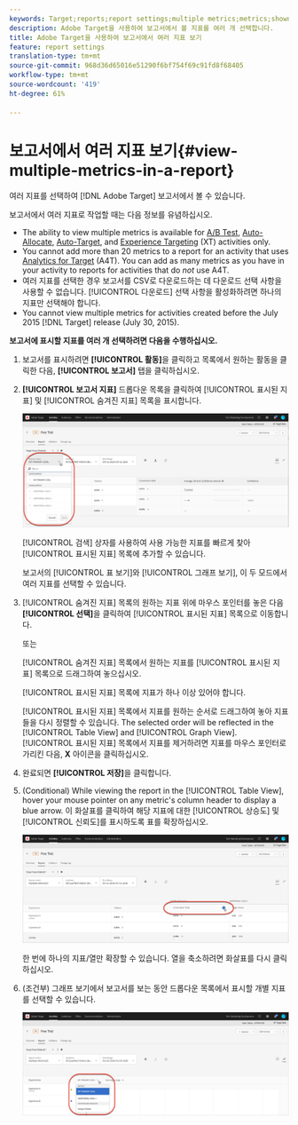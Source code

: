 ```yaml
---
keywords: Target;reports;report settings;multiple metrics;metrics;shown metrics;hidden metrics
description: Adobe Target을 사용하여 보고서에서 볼 지표를 여러 개 선택합니다.
title: Adobe Target을 사용하여 보고서에서 여러 지표 보기
feature: report settings
translation-type: tm+mt
source-git-commit: 968d36d65016e51290f6bf754f69c91fd8f68405
workflow-type: tm+mt
source-wordcount: '419'
ht-degree: 61%

---
```



# 보고서에서 여러 지표 보기{#view-multiple-metrics-in-a-report}

여러 지표를 선택하여 [!DNL Adobe Target] 보고서에서 볼 수 있습니다.

보고서에서 여러 지표로 작업할 때는 다음 정보를 유념하십시오.

* The ability to view multiple metrics is available for [A/B Test](/help/c-activities/t-test-ab/test-ab.md), [Auto-Allocate](/help/c-activities/automated-traffic-allocation/automated-traffic-allocation.md), [Auto-Target](/help/c-activities/auto-target/auto-target-to-optimize.md), and [Experience Targeting](/help/c-activities/t-experience-target/experience-target.md) (XT) activities only.
* You cannot add more than 20 metrics to a report for an activity that uses [Analytics for Target](/help/c-integrating-target-with-mac/a4t/a4t.md) (A4T). You can add as many metrics as you have in your activity to reports for activities that do *not* use A4T.
* 여러 지표를 선택한 경우 보고서를 CSV로 다운로드하는 데 [](/help/c-reports/downloading-data-in-csv-file.md)다운로드 선택 사항을 사용할 수 없습니다. [!UICONTROL 다운로드] 선택 사항을 활성화하려면 하나의 지표만 선택해야 합니다.
* You cannot view multiple metrics for activities created before the July 2015 [!DNL Target] release (July 30, 2015).

**보고서에 표시할 지표를 여러 개 선택하려면 다음을 수행하십시오.**

1. 보고서를 표시하려면 **[!UICONTROL 활동]**&#x200B;을 클릭하고 목록에서 원하는 활동을 클릭한 다음, **[!UICONTROL 보고서]** 탭을 클릭하십시오.
1. **[!UICONTROL 보고서 지표]** 드롭다운 목록을 클릭하여 [!UICONTROL 표시된 지표] 및 [!UICONTROL 숨겨진 지표] 목록을 표시합니다.

   ![](assets/multiple_metrics.png)

   [!UICONTROL 검색] 상자를 사용하여 사용 가능한 지표를 빠르게 찾아 [!UICONTROL 표시된 지표] 목록에 추가할 수 있습니다.

   보고서의 [!UICONTROL 표 보기]와 [!UICONTROL 그래프 보기], 이 두 모드에서 여러 지표를 선택할 수 있습니다.

1. [!UICONTROL 숨겨진 지표] 목록의 원하는 지표 위에 마우스 포인터를 놓은 다음 **[!UICONTROL 선택]**&#x200B;을 클릭하여 [!UICONTROL 표시된 지표] 목록으로 이동합니다.

   또는

   [!UICONTROL 숨겨진 지표] 목록에서 원하는 지표를 [!UICONTROL 표시된 지표] 목록으로 드래그하여 놓으십시오.

   [!UICONTROL 표시된 지표] 목록에 지표가 하나 이상 있어야 합니다.

   [!UICONTROL 표시된 지표] 목록에서 지표를 원하는 순서로 드래그하여 놓아 지표들을 다시 정렬할 수 있습니다. The selected order will be reflected in the [!UICONTROL Table View] and [!UICONTROL Graph View]. [!UICONTROL 표시된 지표] 목록에서 지표를 제거하려면 지표를 마우스 포인터로 가리킨 다음, **X** 아이콘을 클릭하십시오.

1. 완료되면 **[!UICONTROL 저장]**&#x200B;을 클릭합니다.
1. (Conditional) While viewing the report in the [!UICONTROL Table View], hover your mouse pointer on any metric&#39;s column header to display a blue arrow. 이 화살표를 클릭하여 해당 지표에 대한 [!UICONTROL 상승도] 및 [!UICONTROL 신뢰도]를 표시하도록 표를 확장하십시오.

   ![](assets/multiple_metrics_table.png)

   한 번에 하나의 지표/열만 확장할 수 있습니다. 열을 축소하려면 화살표를 다시 클릭하십시오.

1. (조건부) 그래프 보기에서 보고서를 보는 동안 드롭다운 목록에서 표시할 개별 지표를 선택할 수 있습니다.

   ![](assets/multiple_metrics_graph.png)

